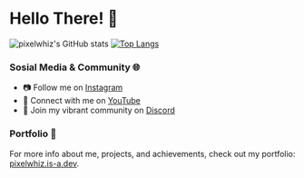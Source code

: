 # Hello There! 👋

![pixelwhiz's GitHub stats](https://github-readme-stats.vercel.app/api?username=pixelwhiz&show_icons=true&theme=dark#gh-dark-mode-only)
[![Top Langs](https://github-readme-stats.vercel.app/api/top-langs/?username=pixelwhiz&layout=compact&theme=dark#gh-dark-mode-only)](https://github.com/pixelwhiz/github-readme-stats)

### Sosial Media & Community 🌐

- 📷 Follow me on [Instagram](https://instagram.com/daffaxcl)
- 🎥 Connect with me on [YouTube](https://youtube.com/@daffaxcl)
- 💬 Join my vibrant community on [Discord](https://discord.io/daffaxcl)

### Portfolio 🌟

For more info about me, projects, and achievements, check out my portfolio: [pixelwhiz.is-a.dev](https://pixelwhiz.is-a.dev).
